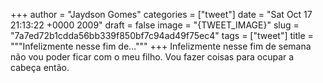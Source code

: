 
+++
author = "Jaydson Gomes"
categories = ["tweet"]
date = "Sat Oct 17 21:13:22 +0000 2009"
draft = false
image = "{TWEET_IMAGE}"
slug = "7a7ed72b1cdda56bb339f850bf7c94ad49f75ec4"
tags = ["tweet"]
title = """Infelizmente nesse fim de..."""
+++
Infelizmente nesse fim de semana não vou poder ficar com o meu filho. Vou fazer coisas para ocupar a cabeça então.
